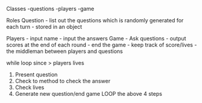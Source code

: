 Classes
  -questions
  -players
  -game


Roles
 Question - list out the questions which is randomly generated for each turn
          - stored in an object

 Players  - input name
          - input the answers
 Game     - Ask questions
          - output scores at the end of each round
          - end the game
          - keep track of score/lives
          - the middleman between players and questions

while loop since > players lives

1. Present question
2. Check to method to check the answer
3. Check lives
4. Generate new question/end game
LOOP the above 4 steps

